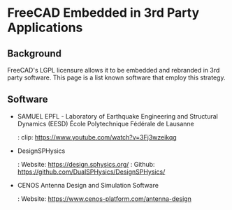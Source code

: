 # FreeCAD Embedded in 3rd Party Applications
## Background

FreeCAD\'s LGPL licensure allows it to be embedded and rebranded in 3rd party software. This page is a list known software that employ this strategy.

## Software

-   SAMUEL EPFL - Laboratory of Earthquake Engineering and Structural Dynamics (EESD) École Polytechnique Fédérale de Lausanne

    :   clip: <https://www.youtube.com/watch?v=3Fj3wzeikqg>
-   DesignSPHysics

    :   Website: <https://design.sphysics.org/>
    :   Github: <https://github.com/DualSPHysics/DesignSPHysics/>
-   CENOS Antenna Design and Simulation Software

    :   Website: <https://www.cenos-platform.com/antenna-design>
